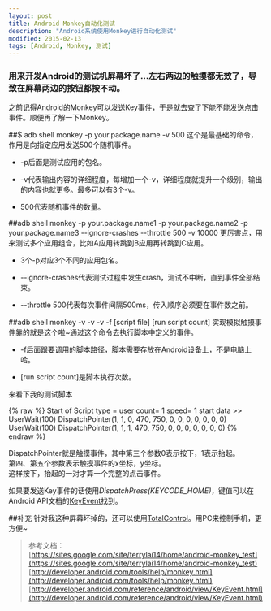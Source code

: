 ```yaml
---
layout: post
title: Android Monkey自动化测试
description: "Android系统使用Monkey进行自动化测试"
modified: 2015-02-13
tags: [Android, Monkey, 测试]
---
```


### 用来开发Android的测试机屏幕坏了…左右两边的触摸都无效了，导致在屏幕两边的按钮都按不动。<br/>
之前记得Android的Monkey可以发送Key事件，于是就去查了下能不能发送点击事件。顺便再了解一下Monkey。

##$ adb shell monkey -p your.package.name -v 500
这个是最基础的命令，作用是向指定应用发送500个随机事件。

 * -p后面是测试应用的包名。
 
 * -v代表输出内容的详细程度，每增加一个-v，详细程度就提升一个级别，输出的内容也就更多。最多可以有3个-v。
 
 * 500代表随机事件的数量。

##adb shell monkey -p your.package.name1 -p your.package.name2 -p your.package.name3 --ignore-crashes --throttle 500 -v 10000 
更厉害点，用来测试多个应用组合，比如A应用转跳到B应用再转跳到C应用。

 * 3个-p对应3个不同的应用包名。
 
 * --ignore-crashes代表测试过程中发生crash，测试不中断，直到事件全部结束。
 
 * --throttle 500代表每次事件间隔500ms，传入顺序必须要在事件数之前。

##adb shell monkey -v -v -v -f [script file] [run script count]
实现模拟触摸事件靠的就是这个啦~通过这个命令去执行脚本中定义的事件。

 * -f后面跟要调用的脚本路径，脚本需要存放在Android设备上，不是电脑上哈。
 
 * [run script count]是脚本执行次数。

来看下我的测试脚本

{% raw %}
	Start of Script
	type = user
	count= 1
	speed= 1
	start data >>
	UserWait(100)
	DispatchPointer(1, 1, 0, 470, 750, 0, 0, 0, 0, 0, 0, 0)
	UserWait(100)
	DispatchPointer(1, 1, 1, 470, 750, 0, 0, 0, 0, 0, 0, 0)
{% endraw %}

DispatchPointer就是触摸事件，其中第三个参数0表示按下，1表示抬起。<br/>
第四、第五个参数表示触摸事件的x坐标，y坐标。<br/>
这样按下，抬起的一对才算一个完整的点击事件。

如果要发送Key事件的话使用*DispatchPress(KEYCODE_HOME)*，键值可以在Android API文档的[KeyEvent](http://developer.android.com/reference/android/view/KeyEvent.html)找到。

##补充
针对我这种屏幕坏掉的，还可以使用[TotalControl](http://tc.sigma-rt.com.cn/)。用PC来控制手机，更方便~

>参考文档：<br/>
[https://sites.google.com/site/terrylai14/home/android-monkey_test](https://sites.google.com/site/terrylai14/home/android-monkey_test)
[http://developer.android.com/tools/help/monkey.html](http://developer.android.com/tools/help/monkey.html)
[http://developer.android.com/reference/android/view/KeyEvent.html](http://developer.android.com/reference/android/view/KeyEvent.html)

